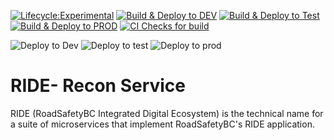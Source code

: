 [![Lifecycle:Experimental](https://img.shields.io/badge/Lifecycle-Experimental-339999)](<Redirect-URL>) [![Build & Deploy to DEV](https://github.com/bcgov/rsbc-ride-recon-svc/actions/workflows/build_push_pr_onopen_devdeploy.yml/badge.svg?branch=release%2F1_1)](https://github.com/bcgov/rsbc-ride-recon-svc/actions/workflows/build_push_pr_onopen_devdeploy.yml) [![Build & Deploy to Test](https://github.com/bcgov/rsbc-ride-recon-svc/actions/workflows/build_push_pr_onopen_testdeploy.yml/badge.svg?branch=release%2F1_1)](https://github.com/bcgov/rsbc-ride-recon-svc/actions/workflows/build_push_pr_onopen_testdeploy.yml) [![Build & Deploy to PROD](https://github.com/bcgov/rsbc-ride-recon-svc/actions/workflows/build_push_pr_onopen_proddeploy.yml/badge.svg?branch=release%2F1_1)](https://github.com/bcgov/rsbc-ride-recon-svc/actions/workflows/build_push_pr_onopen_proddeploy.yml)  [![CI Checks for build](https://github.com/bcgov/rsbc-ride-recon-svc/actions/workflows/build_check.yml/badge.svg)](https://github.com/bcgov/rsbc-ride-recon-svc/actions/workflows/build_check.yml)  

![Deploy to Dev](https://gitops-shared.apps.silver.devops.gov.bc.ca/api/badge?name=be5301-ride-recon-svc-dev&revision=true) ![Deploy to test](https://gitops-shared.apps.silver.devops.gov.bc.ca/api/badge?name=be5301-ride-recon-svc-test&revision=true) ![Deploy to prod](https://gitops-shared.apps.silver.devops.gov.bc.ca/api/badge?name=be5301-ride-recon-svc-prod&revision=true)


# RIDE- Recon Service

RIDE (RoadSafetyBC Integrated Digital Ecosystem) is the technical name for a suite of microservices that implement RoadSafetyBC's RIDE application.    
